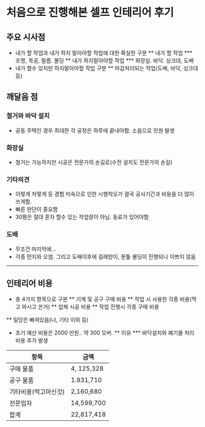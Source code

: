 # 처음으로 진행해본 셀프 인테리어 후기

## 주요 시사점
* 내가 할 작업과 내가 하지 말아야할 작업에 대한 확실한 구분
** 내가 할 작업
*** 조명, 목공, 필름. 몰딩
** 내가 하지말아야할 작업
*** 화장실. 바닥. 싱크대, 도배
* 내가 할수 있지만 하지말아야할 작업 구분
** 마감처리되는 작업(도배, 바닥, 싱크대 등)

## 깨달음 점
### 철거와 바닥 설치
* 공동 주택인 경우 최대한 각 공정은 하루에 끝내야함. 소음으로 민원 발생

### 화장실
* 철거는 가능하지만 시공은 전문가의 손길로(수전 설치도 전문가의 손길)

### 기타의견
* 이렇게 저렇게 등 경험 미숙으로 인한 시행착오가 결국 공사기간과 비용을 더 많이 쓰게함.
* 빠른 판단이 중요함
* 30평은 절대 혼자 할수 있는 작업량이 아님. 동료가 있어야함

### 도배
* 무조건 마지막에... 
* 각종 먼지와 오염. 그리고 도배이후에 걸래받이, 문틀 몰딩이 진행되니 이쁘지 않음

---------------------------

## 인테리어 비용
* 총 4가지 항목으로 구분
** 기계 및 공구 구매 비용
** 작업 시 사용한 각종 비용(먹고 마시고 쓴거)
** 업체 시공 비용
** 작업 진행시 각종 구매 비용

** 일당은 빠져있음(나, 기타 이외 등)

* 초기 예산 비용은 2000 만원.. 약 300 오버. 
** 이유
*** 바닥설치와 폐기물 처리 비용 추가 발생

|항목| 금액|
|----|-----|
|구매 물품 | 4, 125,328|
|공구 물품 | 1.931,710|
|기타비용(먹고마신것)| 2,160,680|
|전문업자 | 14,599,700|
|합계 | 22,817,418|
